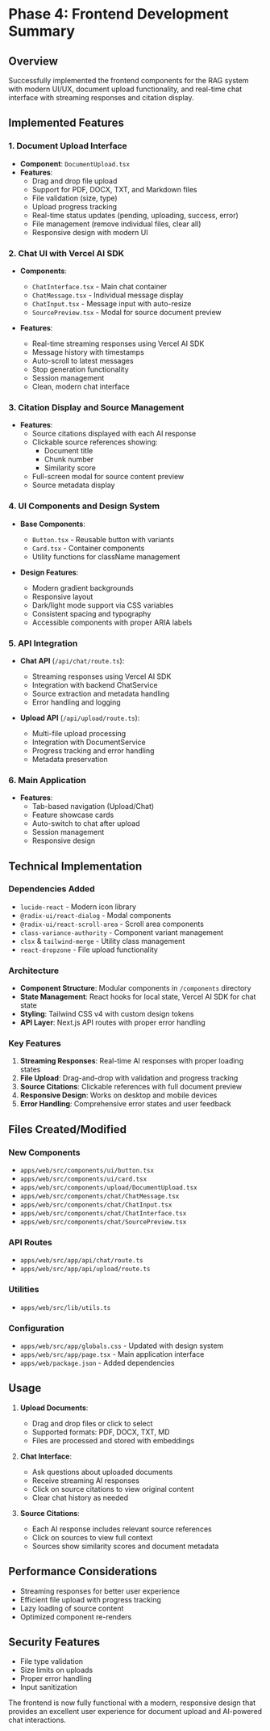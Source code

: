 # Phase 4: Frontend Development Summary

## Overview
Successfully implemented the frontend components for the RAG system with modern UI/UX, document upload functionality, and real-time chat interface with streaming responses and citation display.

## Implemented Features

### 1. Document Upload Interface
- **Component**: `DocumentUpload.tsx`
- **Features**:
  - Drag and drop file upload
  - Support for PDF, DOCX, TXT, and Markdown files
  - File validation (size, type)
  - Upload progress tracking
  - Real-time status updates (pending, uploading, success, error)
  - File management (remove individual files, clear all)
  - Responsive design with modern UI

### 2. Chat UI with Vercel AI SDK
- **Components**: 
  - `ChatInterface.tsx` - Main chat container
  - `ChatMessage.tsx` - Individual message display
  - `ChatInput.tsx` - Message input with auto-resize
  - `SourcePreview.tsx` - Modal for source document preview

- **Features**:
  - Real-time streaming responses using Vercel AI SDK
  - Message history with timestamps
  - Auto-scroll to latest messages
  - Stop generation functionality
  - Session management
  - Clean, modern chat interface

### 3. Citation Display and Source Management
- **Features**:
  - Source citations displayed with each AI response
  - Clickable source references showing:
    - Document title
    - Chunk number
    - Similarity score
  - Full-screen modal for source content preview
  - Source metadata display

### 4. UI Components and Design System
- **Base Components**:
  - `Button.tsx` - Reusable button with variants
  - `Card.tsx` - Container components
  - Utility functions for className management

- **Design Features**:
  - Modern gradient backgrounds
  - Responsive layout
  - Dark/light mode support via CSS variables
  - Consistent spacing and typography
  - Accessible components with proper ARIA labels

### 5. API Integration
- **Chat API** (`/api/chat/route.ts`):
  - Streaming responses using Vercel AI SDK
  - Integration with backend ChatService
  - Source extraction and metadata handling
  - Error handling and logging

- **Upload API** (`/api/upload/route.ts`):
  - Multi-file upload processing
  - Integration with DocumentService
  - Progress tracking and error handling
  - Metadata preservation

### 6. Main Application
- **Features**:
  - Tab-based navigation (Upload/Chat)
  - Feature showcase cards
  - Auto-switch to chat after upload
  - Session management
  - Responsive design

## Technical Implementation

### Dependencies Added
- `lucide-react` - Modern icon library
- `@radix-ui/react-dialog` - Modal components
- `@radix-ui/react-scroll-area` - Scroll area components
- `class-variance-authority` - Component variant management
- `clsx` & `tailwind-merge` - Utility class management
- `react-dropzone` - File upload functionality

### Architecture
- **Component Structure**: Modular components in `/components` directory
- **State Management**: React hooks for local state, Vercel AI SDK for chat state
- **Styling**: Tailwind CSS v4 with custom design tokens
- **API Layer**: Next.js API routes with proper error handling

### Key Features
1. **Streaming Responses**: Real-time AI responses with proper loading states
2. **File Upload**: Drag-and-drop with validation and progress tracking
3. **Source Citations**: Clickable references with full document preview
4. **Responsive Design**: Works on desktop and mobile devices
5. **Error Handling**: Comprehensive error states and user feedback

## Files Created/Modified

### New Components
- `apps/web/src/components/ui/button.tsx`
- `apps/web/src/components/ui/card.tsx`
- `apps/web/src/components/upload/DocumentUpload.tsx`
- `apps/web/src/components/chat/ChatMessage.tsx`
- `apps/web/src/components/chat/ChatInput.tsx`
- `apps/web/src/components/chat/ChatInterface.tsx`
- `apps/web/src/components/chat/SourcePreview.tsx`

### API Routes
- `apps/web/src/app/api/chat/route.ts`
- `apps/web/src/app/api/upload/route.ts`

### Utilities
- `apps/web/src/lib/utils.ts`

### Configuration
- `apps/web/src/app/globals.css` - Updated with design system
- `apps/web/src/app/page.tsx` - Main application interface
- `apps/web/package.json` - Added dependencies

## Usage

1. **Upload Documents**: 
   - Drag and drop files or click to select
   - Supported formats: PDF, DOCX, TXT, MD
   - Files are processed and stored with embeddings

2. **Chat Interface**:
   - Ask questions about uploaded documents
   - Receive streaming AI responses
   - Click on source citations to view original content
   - Clear chat history as needed

3. **Source Citations**:
   - Each AI response includes relevant source references
   - Click on sources to view full context
   - Sources show similarity scores and document metadata

## Performance Considerations
- Streaming responses for better user experience
- Efficient file upload with progress tracking
- Lazy loading of source content
- Optimized component re-renders

## Security Features
- File type validation
- Size limits on uploads
- Proper error handling
- Input sanitization

The frontend is now fully functional with a modern, responsive design that provides an excellent user experience for document upload and AI-powered chat interactions. 